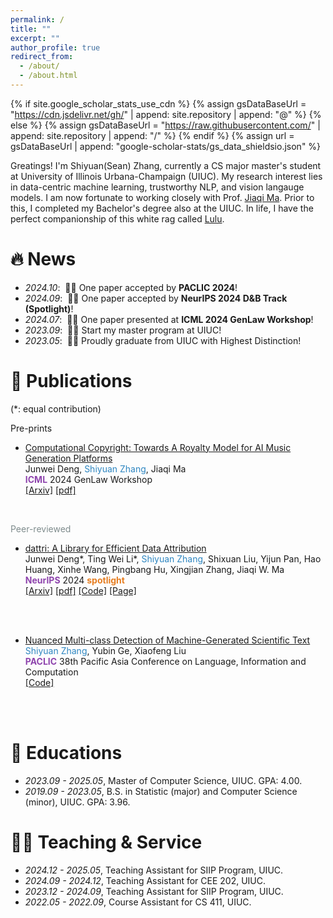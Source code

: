 ```yaml
---
permalink: /
title: ""
excerpt: ""
author_profile: true
redirect_from: 
  - /about/
  - /about.html
---
```


{% if site.google_scholar_stats_use_cdn %}
{% assign gsDataBaseUrl = "https://cdn.jsdelivr.net/gh/" | append: site.repository | append: "@" %}
{% else %}
{% assign gsDataBaseUrl = "https://raw.githubusercontent.com/" | append: site.repository | append: "/" %}
{% endif %}
{% assign url = gsDataBaseUrl | append: "google-scholar-stats/gs_data_shieldsio.json" %}

<span class='anchor' id='about-me'></span>

Greatings! I'm Shiyuan(Sean) Zhang, currently a CS major master's student at University of Illinois Urbana-Champaign (UIUC). My research interest lies in data-centric machine learning, trustworthy NLP, and vision langauge models. I am now fortunate to working closely with Prof. <a href="https://jiaqima.github.io/">Jiaqi Ma</a>. Prior to this, I completed my Bachelor's degree also at the UIUC. In life, I have the perfect companionship of this white rag called <a href="../images/lulu.jpg">Lulu</a>.

# 🔥 News

- *2024.10*: &nbsp;🎉🎉 One paper accepted by **PACLIC 2024**! 
- *2024.09*: &nbsp;🎉🎉 One paper accepted by **NeurIPS 2024 D&B Track (Spotlight)**!
- *2024.07*: &nbsp;🎉🎉 One paper presented at **ICML 2024 GenLaw Workshop**!
- *2023.09*: &nbsp;🏫🏫 Start my master program at UIUC!
- *2023.05*: &nbsp;📖📖 Proudly graduate from UIUC with Highest Distinction!


# 📝 Publications 

(\*: equal contribution)

Pre-prints
- [Computational Copyright: Towards A Royalty Model for AI Music Generation Platforms](https://arxiv.org/pdf/2312.06646)\
Junwei Deng, <span style="color:#2E86C1">Shiyuan Zhang</span>, Jiaqi Ma\
<span style="color:#8E44AD">**ICML**</span> 2024 GenLaw Workshop\
[[Arxiv]](https://arxiv.org/abs/2312.06646) [[pdf]](https://arxiv.org/pdf/2312.06646)
<br>

<span style="color:#7F8C8D">Peer-reviewed</span>

- [dattri: A Library for Efficient Data Attribution](https://arxiv.org/pdf/2410.04555)\
Junwei Deng\*, Ting Wei Li\*, <span style="color:#2E86C1">Shiyuan Zhang</span>, Shixuan Liu, Yijun Pan, Hao Huang, Xinhe Wang, Pingbang Hu, Xingjian Zhang, Jiaqi W. Ma\
<span style="color:#8E44AD">**NeurIPS**</span> 2024 <span style="color:#E67E22">**spotlight**</span>\
[[Arxiv]](https://arxiv.org/abs/2410.04555) [[pdf]](https://arxiv.org/pdf/2410.04555) [[Code]](https://github.com/TRAIS-Lab/dattri) [[Page]](https://trais-lab.github.io/dattri)
<br>
<br>

- [Nuanced Multi-class Detection of Machine-Generated Scientific Text]()\
<span style="color:#2E86C1">Shiyuan Zhang</span>, Yubin Ge, Xiaofeng Liu\
<span style="color:#8E44AD">**PACLIC**</span> 38th Pacific Asia Conference on Language, Information and Computation\
[[Code]](https://github.com/SeanZh30/ScientificText_Detection)
<br>
<br>

# 📖 Educations
- *2023.09 - 2025.05*, Master of Computer Science, UIUC. GPA: 4.00.
- *2019.09 - 2023.05*, B.S. in Statistic (major) and Computer Science (minor), UIUC. GPA: 3.96.


# 🧑‍🏫 Teaching & Service
- *2024.12 - 2025.05*, Teaching Assistant for SIIP Program, UIUC.
- *2024.09 - 2024.12*, Teaching Assistant for CEE 202, UIUC.
- *2023.12 - 2024.09*, Teaching Assistant for SIIP Program, UIUC.
- *2022.05 - 2022.09*, Course Assistant for CS 411, UIUC.

